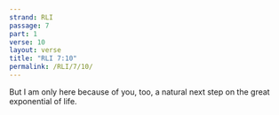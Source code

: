 ```yaml
---
strand: RLI
passage: 7
part: 1
verse: 10
layout: verse
title: "RLI 7:10"
permalink: /RLI/7/10/
---
```

But I am only here because of you, too, a natural next step on the great exponential of life.

